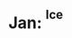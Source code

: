 <!DOCTYPE html>
<html lang="en">
<head>
    <meta charset="UTF-8">
    <meta http-equiv="X-UA-Compatible" content="IE=edge">
    <meta name="viewport" content="width=device-width, initial-scale=1.0">
    
</head>
<body>
    <div style="display:flex;">
    <h1>Jan:&nbsp;</h1><h2>Ice</h2>
    </div>

</body>
</html>

